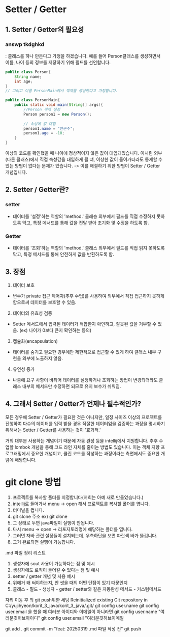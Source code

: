 # Setter / Getter

## 1. Setter / Getter의 필요성
### answp tkdghkd
: 클래스를 하나 만든다고 가정을 하겠습니다. 예를 들어 Person클래스를 생성하면서
이름, 나이 등의 정보를 저장하기 위해 필드를 선언합니다.

```java
public class Person{
    String name;
    int age;
}
// 그리고 이름 PersonMain에서 객체를 생성했다고 가정합니다.

public class PersonMain{
    public static void main(String[] args){
        //Person 객체 생성
        Person person1 = new Person();
        
        // 속성에 값 대입
        person1.name = "안근수";
        person1.age = -10;
    }
}
```
이상의 코드를 확인했을 때 나이에 정상적이지 않은 값이 대입돼있습니다.
이처럼 외부(다른 클래스)에서 직접 속성값을 대입하게 될 떄, 이상한 값이 들어가더라도
통제할 수 있는 방법이 없다는 문제가 있습니다.
-> 이를 해결하기 위한 방법이 Setter / Getter 개념입니다.

## 2. Setter / Getter란?

### setter

- 데이터를 '설정'하는 역할의 'method.' 클래승 외부에서 필드를 직접 수정하지 못하도록
막고, 특정 메서드를 통해 값을 전달 받아 초기화 및 수정을 하도록 함.

### Getter

- 데이터를 '조회'하는 역할의 'method.' 클래스 외부에서 필드를 직접 읽지 못하도록
막고, 특정 메서드를 통해 안전하게 값을 반환하도록 함.

## 3. 장점
1. 데이터 보호
- 변수가 private 접근 제어자(추후 수업)를 사용하여 외부에서 직접 접근하지 못하게
함으로써 데이터를 보호할 수 있음.
2. 데이터의 유효성 검증
- Setter 메서드에서 입력된 데이터가 적합한지 확인하고, 잘못된 값을 거부할 수 있음.
  (ex) 나이가 0보다 큰지 확인하는 등의)
3. 캡슐화(encapsulation)
- 데이터를 숨기고 필요한 경우에만 제한적으로 접근할 수 있게 하여 클래스 내부 구현을
외부에 노출하지 않음.
4. 유연성 증가
- 나중에 요구 사항이 바뀌어 데이터를 설정하거나 조회하는 방법이 변경되더라도
클래스 내부의 메서드만 수정하면 되므로 유지 보수가 쉬워짐.

## 4. 그래서 Setter  / Getter가 언제나 필수적인가?
모든 경우에 Setter / Getter가 필요한 것은 아니지만,
일정 사이즈 이상의 프로젝트를 진행하여 다수의 데이터를 입력 받을 경우
적절한 데이터임을 검증하는 과정을 명시하기 위해서는 Setter / Getter를 사용하는 것이
'효과적.'

거의 대부분 사용하는 개념이기 때문에 자동 완성 등을 intellij에서 지원합니다.
추후 수업할 lombok 개념을 통해 코드 라인 자체를 줄이는 방법도 있습니다.
이는 객체 지향 프로그래밍에서 중요한 개념이고, 클린 코드를 작성하는 과정이라는
측면에서도 중요한 개념에 해당합니다.

# git clone 방법
1. 프로젝트를 복사할 폴더를 지정합니다(저희는 아예 새로 만들었습니다.)
2. intellij로 들어가서 menu -> open 해서 프로젝트를 복사할 폴더를 엽니다.
3. 터미널을 켭니다.
4. git clone 주소 ex) git clone
5. 그 상태로 두면 java파일이 실행이 안됩니다.
6. 다시 menu -> open -> 리포지토리명에 해당하는 폴더를 엽니다.
7. 그러면 자바 관련 설정들이 설치되는데, 우측하단을 보면 파란색 바가 뜰겁니다.
8. 그거 완료되면 실행이 가능합니다.

.md 파일 정리 리스트
1. 생성자에 sout 사용이 가능하다는 점 및 예시
2. 생성자에도 로직이 들어갈 수 있다는 점 및 예시
3. setter / getter 개념 및 사용 예시
4. 위에거 왜 써야하는지, 안 썻을 때의 어떤 단점이 있기 때문인지
5. 클래스 - 필드 - 생성자 - getter / setter와 같은 자동완성 메서드 - 커스텀메서드

자리 이동 후 의 git push위한 세팅
Reinitialized existing Git repository in C:/yujihyeon/korit_3_java/korit_3_java/.git/
git config user.name
git config user.email
을 했을 때 여러분 아이디와 이메일이 아니라면
git config user.name "여러분깃허브아이디"
git config user.email "여러분깃허브이메일

git add .
git commit -m "feat: 20250319 .md 파일 작성 전"
git push